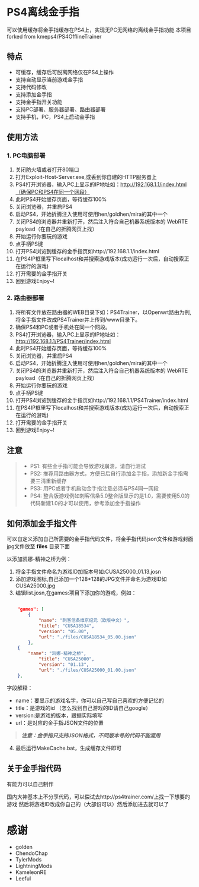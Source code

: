 # PS4离线金手指
可以使用缓存将金手指缓存在PS4上，实现无PC无网络的离线金手指功能
本项目forked from kmeps4/PS4OfflineTrainer

## 特点
* 可缓存，缓存后可脱离网络仅在PS4上操作
* 支持自动显示当前游戏金手指
* 支持代码修改
* 支持添加金手指
* 支持金手指开关功能
* 支持PC部署、服务器部署、路由器部署
* 支持手机，PC，PS4上启动金手指

## 使用方法

### 1. PC电脑部署

 1. 关闭防火墙或者打开80端口
 2. 打开Exploit-Host-Server.exe,或丢到你自建的HTTP服务器上
 3. PS4打开浏览器，输入PC上显示的IP地址如：http://192.168.1.1/index.html（确保PC和PS4在同一个网段）
 4. 此时PS4开始缓存页面，等待缓存100%
 5. 关闭浏览器，并重启PS4
 6. 启动PS4，开始折腾注入使用可使用hen/goldhen/mira的其中一个
 7. 关闭PS4的浏览器并重新打开，然后注入符合自己机器系统版本的 WebRTE payload（在自己的折腾网页上找）
 8. 开始运行你要玩的游戏
 9. 点手柄PS键
 10. 打开PS4浏览到缓存的金手指页如http://192.168.1.1/index.html
 12. 在PS4IP框里写下localhost和并搜索游戏版本(成功运行一次后，自动搜索正在运行的游戏)
 13. 打开需要的金手指开关
 14. 回到游戏Enjoy~!

### 2. 路由器部署

 1. 将所有文件放在路由器的WEB目录下如：PS4Trainer，以Openwrt路由为例,将金手指文件改成PS4Trainer并上传到/www目录下。
 2. 确保PS4和PC或者手机处在同一个网段。
 4. PS4打开浏览器，输入PC上显示的IP地址如：http://192.168.1.1/PS4Trainer/index.html
 5. 此时PS4开始缓存页面，等待缓存100%
 6. 关闭浏览器，并重启PS4
 7. 启动PS4，开始折腾注入使用可使用hen/goldhen/mira的其中一个
 8. 关闭PS4的浏览器并重新打开，然后注入符合自己机器系统版本的 WebRTE payload（在自己的折腾网页上找）
 9. 开始运行你要玩的游戏
 10. 点手柄PS键
 11. 打开PS4浏览到缓存的金手指页如http://192.168.1.1/PS4Trainer/index.html
 12. 在PS4IP框里写下localhost和并搜索游戏版本(成功运行一次后，自动搜索正在运行的游戏)
 13. 打开需要的金手指开关
 14. 回到游戏Enjoy~!

## 注意

> * PS1: 有些金手指可能会导致游戏崩溃，请自行测试
> * PS2: 推荐用路由器方式，方便日后自行添加金手指，添加新金手指需要三清重新缓存
> * PS3: 用PC或者手机启动金手指注意必须与PS4同一网段
> * PS4: 整合版游戏例如刺客信条5.0整合版显示的是1.0，需要使用5.0的代码新建1.0的才可以使用，参考添加金手指操作

## 如何添加金手指文件

可以自定义添加自己所需要的金手指代码文件，将金手指代码json文件和游戏封面jpg文件放至 **files** 目录下面

以添加凯娜-精神之桥为例：

1. 将金手指文件命名为游戏ID加版本号如:CUSA25000_01.13.josn
2. 添加游戏图标,自己添加一个128*128的JPG文件并命名为游戏ID如CUSA25000.jpg
3. 编辑list.josn,在games:项目下添加你的游戏，例如：


```json

    "games": [
        {
            "name": "刺客信条维京纪元（欧版中文）",
            "title": "CUSA18534",
            "version": "05.00",
            "url": "./files/CUSA18534_05.00.json"
        },
	{
	    "name": "凯娜-精神之桥",
            "title": "CUSA25000",
            "version": "01.13",
            "url": "./files/CUSA25000_01.00.json"
	},
```

字段解释：

* name：要显示的游戏名字，你可以自己写自己喜欢的方便记忆的
* title：是游戏的id （怎么找到自己游戏的ID请自己google）
* version:是游戏的版本，跟据实际填写
* url：是对应的金手指JSON文件的位置

> ***注意：金手指只支持JSON格式，不同版本号的代码不能混用***

4. 最后运行MakeCache.bat，生成缓存文件即可

## 关于金手指代码

有能力可以自己制作

国内大神基本上不分享代码，可以偿试去http://ps4trainer.com/上找一下想要的游戏
然后将游戏ID改成你自己的（大部份可以）然后添加进去就可以了

# 感谢
* golden
* ChendoChap
* TylerMods
* LightningMods
* KameleonRE
* Leeful
